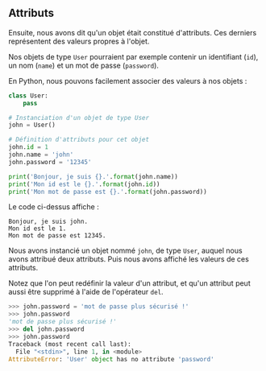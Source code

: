 ## Attributs

Ensuite, nous avons dit qu'un objet était constitué d'attributs.
Ces derniers représentent des valeurs propres à l'objet.

Nos objets de type `User` pourraient par exemple contenir un identifiant (`id`), un nom (`name`) et un mot de passe (`password`).

En Python, nous pouvons facilement associer des valeurs à nos objets :

```python
class User:
    pass

# Instanciation d'un objet de type User
john = User()

# Définition d'attributs pour cet objet
john.id = 1
john.name = 'john'
john.password = '12345'

print('Bonjour, je suis {}.'.format(john.name))
print('Mon id est le {}.'.format(john.id))
print('Mon mot de passe est {}.'.format(john.password))
```

Le code ci-dessus affiche :

```text
Bonjour, je suis john.
Mon id est le 1.
Mon mot de passe est 12345.
```

Nous avons instancié un objet nommé `john`, de type `User`, auquel nous avons attribué deux attributs. Puis nous avons affiché les valeurs de ces attributs.

Notez que l'on peut redéfinir la valeur d'un attribut, et qu'un attribut peut aussi être supprimé à l'aide de l'opérateur `del`.

```python
>>> john.password = 'mot de passe plus sécurisé !'
>>> john.password
'mot de passe plus sécurisé !'
>>> del john.password
>>> john.password
Traceback (most recent call last):
  File "<stdin>", line 1, in <module>
AttributeError: 'User' object has no attribute 'password'
```
